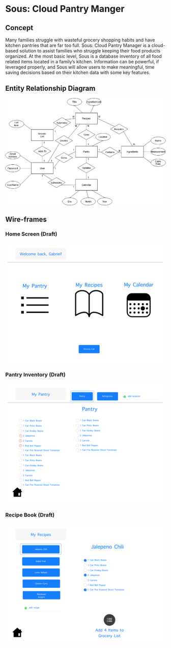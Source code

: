 # Sous: Cloud Pantry Manger 

## Concept
Many families struggle with wasteful grocery shopping habits and have kitchen pantries that are far too full. Sous: Cloud Pantry Manager is a cloud-based solution to assist families who struggle keeping their food products organized. At the most basic level, Sous is a database inventory of all food related items located in a family’s kitchen. Information can be powerful, if leveraged properly, and Sous will allow users to make meaningful, time saving decisions based on their kitchen data with some key features.

## Entity Relationship Diagram
![](https://github.com/gabrielhager/Sous_Cloud_Pantry_Manger/blob/main/ProjectStep4ERD_GabrielHagerSD9.jpg)

## Wire-frames 
### Home Screen (Draft)
![](https://github.com/gabrielhager/Sous_Cloud_Pantry_Manger/blob/main/HomePageMock.jpeg)

### Pantry Inventory (Draft)
![](https://github.com/gabrielhager/Sous_Cloud_Pantry_Manger/blob/main/MyPantryMock.jpeg)

### Recipe Book (Draft)
![](https://github.com/gabrielhager/Sous_Cloud_Pantry_Manger/blob/main/MyRecipesMock.jpeg)
